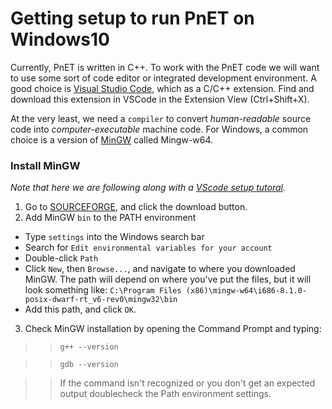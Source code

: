 # Getting setup to run PnET on Windows10

Currently, PnET is written in C++. To work with the PnET code we will want to use some sort of code editor or integrated development environment. A good choice is [Visual Studio Code](https://code.visualstudio.com/download), which as a C/C++ extension. Find and download this extension in VSCode in the Extension View (Ctrl+Shift+X).

At the very least, we need a `compiler` to convert *human-readable* source code into *computer-executable* machine code. For Windows, a common choice is a version of [MinGW](https://en.wikipedia.org/wiki/MinGW) called Mingw-w64. 

### Install MinGW
*Note that here we are following along with a [VScode setup tutoral](https://code.visualstudio.com/docs/cpp/config-mingw).*
1. Go to [SOURCEFORGE](https://sourceforge.net/projects/mingw-w64/), and click the download button.
2. Add MinGW `bin` to the PATH environment
+ Type `settings` into the Windows search bar
+ Search for `Edit environmental variables for your account`
+ Double-click `Path`
+ Click `New`, then `Browse...`, and navigate to where you downloaded MinGW. The path will depend on where you've put the files, but it will look something like: `C:\Program Files (x86)\mingw-w64\i686-8.1.0-posix-dwarf-rt_v6-rev0\mingw32\bin`
+ Add this path, and click `OK`. 
3. Check MinGW installation by opening the Command Prompt and typing:

>>`g++ --version`

>>`gdb --version`

>>If the command isn't recognized or you don't get an expected output doublecheck the Path environment settings.
